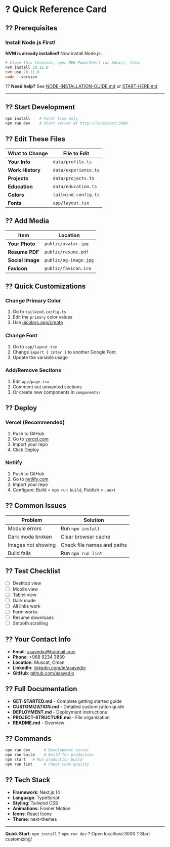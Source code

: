 # ? Quick Reference Card

## ?? Prerequisites

### Install Node.js First!

**NVM is already installed!** Now install Node.js:

```powershell
# Close this terminal, open NEW PowerShell (as Admin), then:
nvm install 20.11.0
nvm use 20.11.0
node --version
```

?? **Need help?** See [NODE-INSTALLATION-GUIDE.md](NODE-INSTALLATION-GUIDE.md) or [START-HERE.md](START-HERE.md)

---

## ?? Start Development
```bash
npm install    # First time only
npm run dev    # Start server at http://localhost:3000
```

## ?? Edit These Files

| What to Change | File to Edit |
|----------------|--------------|
| **Your Info** | `data/profile.ts` |
| **Work History** | `data/experience.ts` |
| **Projects** | `data/projects.ts` |
| **Education** | `data/education.ts` |
| **Colors** | `tailwind.config.ts` |
| **Fonts** | `app/layout.tsx` |

## ?? Add Media

| Item | Location |
|------|----------|
| **Your Photo** | `public/avatar.jpg` |
| **Resume PDF** | `public/resume.pdf` |
| **Social Image** | `public/og-image.jpg` |
| **Favicon** | `public/favicon.ico` |

## ?? Quick Customizations

### Change Primary Color
1. Go to `tailwind.config.ts`
2. Edit the `primary` color values
3. Use [uicolors.app/create](https://uicolors.app/create)

### Change Font
1. Go to `app/layout.tsx`
2. Change `import { Inter }` to another Google Font
3. Update the variable usage

### Add/Remove Sections
1. Edit `app/page.tsx`
2. Comment out unwanted sections
3. Or create new components in `components/`

## ?? Deploy

### Vercel (Recommended)
1. Push to GitHub
2. Go to [vercel.com](https://vercel.com)
3. Import your repo
4. Click Deploy

### Netlify
1. Push to GitHub
2. Go to [netlify.com](https://netlify.com)
3. Import your repo
4. Configure: Build = `npm run build`, Publish = `.next`

## ?? Common Issues

| Problem | Solution |
|---------|----------|
| Module errors | Run `npm install` |
| Dark mode broken | Clear browser cache |
| Images not showing | Check file names and paths |
| Build fails | Run `npm run lint` |

## ?? Test Checklist

- [ ] Desktop view
- [ ] Mobile view
- [ ] Tablet view
- [ ] Dark mode
- [ ] All links work
- [ ] Form works
- [ ] Resume downloads
- [ ] Smooth scrolling

## ?? Your Contact Info

- **Email**: asayedio@hotmail.com
- **Phone**: +968 9234 3839
- **Location**: Muscat, Oman
- **LinkedIn**: [linkedin.com/in/asayedio](https://www.linkedin.com/in/asayedio/)
- **GitHub**: [github.com/asayedio](https://github.com/asayedio)

## ?? Full Documentation

- **GET-STARTED.md** - Complete getting started guide
- **CUSTOMIZATION.md** - Detailed customization guide
- **DEPLOYMENT.md** - Deployment instructions
- **PROJECT-STRUCTURE.md** - File organization
- **README.md** - Overview

## ?? Commands

```bash
npm run dev      # Development server
npm run build    # Build for production
npm start   # Run production build
npm run lint     # Check code quality
```

## ?? Tech Stack

- **Framework**: Next.js 14
- **Language**: TypeScript
- **Styling**: Tailwind CSS
- **Animations**: Framer Motion
- **Icons**: React Icons
- **Theme**: next-themes

---

**Quick Start**: `npm install` ? `npm run dev` ? Open localhost:3000 ? Start customizing!
